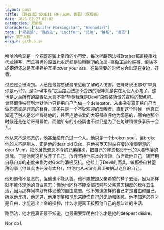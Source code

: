 ```yaml
---
layout: post
title: 【路西法】S03E11（关于兄弟、善恶）（观后感）
date: 2021-02-27 02:02
categories: 观后感
characters: ["Lucifer Morningstar", "Amenadiel"]
tags: ["观后感", "路西法", "Lucifer", "兄弟", "锤基", "善恶"]
pov: 第三人称
origin: github.io
---
```


哈哈哈哈又是一个把哥哥骗上拳场的小可爱，每次听路西法喊Brother都直接串戏代成锤基，而且哥俩的配置也永远都是狡猾聪明的弟弟+高傲正派的哥哥。恨铁不成钢但还总是互相袒护互相cover your ass，在最需要的时候总会出现在身边，好香。

但还是会被虐到。人总是最容易被最亲近最了解的人伤害。在哥哥说出那句“毕竟你是evil的，是Devil本尊”之后路西法那个受伤的眼神真是实在太让人心疼了。这也是之后所有的路西法大言不惭“毕竟我就是Devil”的假装骄傲的宣称的起点吧。曾经即使被贬到地狱他也只是把自己当做一个delegator，从来没有真正把自己当做邪恶或是罪恶的替身，顶多只是一个不受欢迎的反叛者。直到这个时候，他真正知道了别人是怎样看待他的，甚至连他亲爱的大哥都直呼他为邪恶的，哪怕他那个时候还是在给哥哥帮忙，而他所有的小伎俩也不过只是为了在地球稍微多享乐一会儿。

他从来不是邪恶的，他甚至没有杀过一个人。他只是一个broken soul。而broke他的人不是别人，正是他的dear old Dad，在他被堕天时站在旁边冷眼旁观的dear Mum，把他当做邪恶本尊的兄弟姐妹，把自己的罪恶都归于他的人类堕落的灵魂。于是他就这样放弃了自己。放弃坚持他原本的信仰，放弃做他自己，转而用自暴自弃的态度来作为对God的消极反抗。他挂上了Devil的面具，做那些自甘堕落的事（但其实也并没有太坏），但他也从来没有真正接纳过这样的自己。

他知道他不是恶的，但他也不能从善。他不能按照父亲希望的样子去活，因为那样就不能体现他的自由意志；但他也同样不能全部按照与父亲意志相反的模样去生活，因为那样同样没有体现他的自由意志。他不知道怎样的自己才是自由的自己，所以他反抗，他逃避，他用堕落和享乐来掩饰自己的无助和困惑。他不知道怎样才是自由，才能逃出上帝的操控，什么才是真正按照他自己的想法过的生活。

路西法，他才是真正最不知道、也最需要弄明白什么才是他的deepest desire。

Nor do I.
